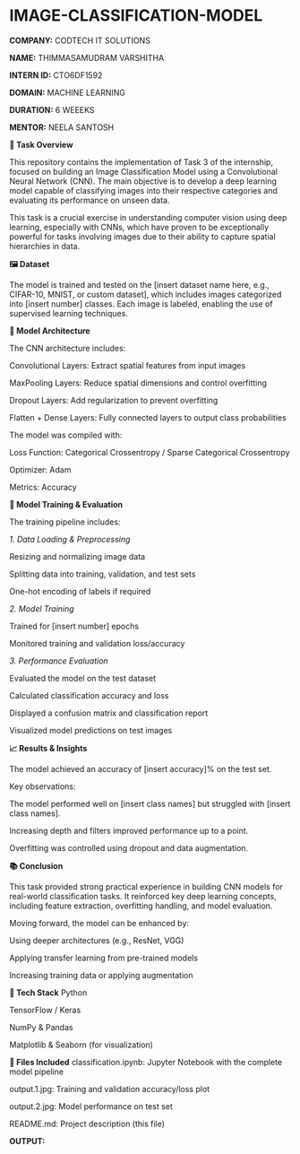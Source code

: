 # IMAGE-CLASSIFICATION-MODEL

**COMPANY:** CODTECH IT SOLUTIONS

**NAME:** THIMMASAMUDRAM VARSHITHA

**INTERN ID:** CTO6DF1592

**DOMAIN:** MACHINE LEARNING

**DURATION:** 6 WEEEKS

**MENTOR:** NEELA SANTOSH

**📝 Task Overview**

This repository contains the implementation of Task 3 of the internship, focused on building an Image Classification Model using a Convolutional Neural Network (CNN). The main objective is to develop a deep learning model capable of classifying images into their respective categories and evaluating its performance on unseen data.

This task is a crucial exercise in understanding computer vision using deep learning, especially with CNNs, which have proven to be exceptionally powerful for tasks involving images due to their ability to capture spatial hierarchies in data.

**🖼️ Dataset**

The model is trained and tested on the [insert dataset name here, e.g., CIFAR-10, MNIST, or custom dataset], which includes images categorized into [insert number] classes. Each image is labeled, enabling the use of supervised learning techniques.

**🧠 Model Architecture**

The CNN architecture includes:

Convolutional Layers: Extract spatial features from input images

MaxPooling Layers: Reduce spatial dimensions and control overfitting

Dropout Layers: Add regularization to prevent overfitting

Flatten + Dense Layers: Fully connected layers to output class probabilities

The model was compiled with:

Loss Function: Categorical Crossentropy / Sparse Categorical Crossentropy

Optimizer: Adam

Metrics: Accuracy

**🔬 Model Training & Evaluation**

The training pipeline includes:

_1. Data Loading & Preprocessing_

Resizing and normalizing image data

Splitting data into training, validation, and test sets

One-hot encoding of labels if required

_2. Model Training_

Trained for [insert number] epochs

Monitored training and validation loss/accuracy

_3. Performance Evaluation_

Evaluated the model on the test dataset

Calculated classification accuracy and loss

Displayed a confusion matrix and classification report

Visualized model predictions on test images

**📈 Results & Insights**

The model achieved an accuracy of [insert accuracy]% on the test set.

Key observations:

The model performed well on [insert class names] but struggled with [insert class names].

Increasing depth and filters improved performance up to a point.

Overfitting was controlled using dropout and data augmentation.

**📚 Conclusion**

This task provided strong practical experience in building CNN models for real-world classification tasks. It reinforced key deep learning concepts, including feature extraction, overfitting handling, and model evaluation.

Moving forward, the model can be enhanced by:

Using deeper architectures (e.g., ResNet, VGG)

Applying transfer learning from pre-trained models

Increasing training data or applying augmentation

**🔧 Tech Stack**
Python

TensorFlow / Keras

NumPy & Pandas

Matplotlib & Seaborn (for visualization)

**📁 Files Included**
classification.ipynb: Jupyter Notebook with the complete model pipeline

output.1.jpg: Training and validation accuracy/loss plot

output.2.jpg: Model performance on test set

README.md: Project description (this file)

**OUTPUT:**



